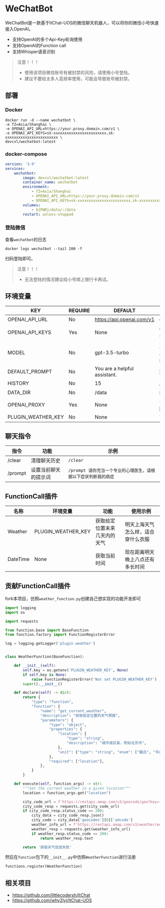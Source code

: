 # WeChatBot

WeChatBot是一款基于ItChat-UOS的微信聊天机器人，可以将你的微信小号快速接入OpenAI。

* 支持OpenAI的多个Api-Key轮询使用
* 支持OpenAI的Function call
* 支持Whisper语音识别

> 注意！！！
> - 使用该项目微信账号有被封禁的风险，请使用小号登陆。
> - 建议不要给太多人高频率使用，可能会导致账号被封禁。

## 部署

### Docker

```shell
docker run -d --name wechatbot \
-e TZ=Asia/Shanghai \
-e OPENAI_API_URL=https://your.proxy.domain.com/v1 \
-e OPENAI_API_KEYS=sk-xxxxxxxxxxxxxxxxxxxxxxxx,sk-xxxxxxxxxxxxxxxxxxxxxxxx \
devcxl/wechatbot:latest
```

### docker-compose

```yaml
version: '3.9'
services:
    wechatbot:
        image: devcxl/wechatbot:latest
        container_name: wechatbot
        environment:
            - TZ=Asia/Shanghai
            - OPENAI_API_URL=https://your.proxy.domain.com/v1
            - OPENAI_API_KEYS=sk-xxxxxxxxxxxxxxxxxxxxxxxx,sk-xxxxxxxxxxxxxxxxxxxxxxxx
        volumes:
            - ${PWD}/data/:/data
        restart: unless-stopped
```

### 登陆微信

查看`wechatbot`的日志

`docker logs wechatbot --tail 200 -f`

扫码登陆即可。

> 注意！！！
> - 无法登陆的情况建议给小号绑上银行卡再试。

## 环境变量

| KEY                | REQUIRE | DEFAULT                      | DETAIL                                 |
|--------------------|---------|------------------------------|----------------------------------------|
| OPENAI_API_URL     | No      | https://api.openai.com/v1    | OpenAI的接口                              |
| OPENAI_API_KEYS    | Yes     | None                         | OpenAI的APIKey,使用`,`分割                  |
| MODEL              | No      | gpt-3.5-turbo                | 对话使用的模型(建议使用带Function Call功能的模型)       |
| DEFAULT_PROMPT     | No      | You are a helpful assistant. | 默认提示词                                  |
| HISTORY            | No      | 15                           | 历史消息数                                  |
| DATA_DIR           | No      | /data                        | 数据文件夹                                  |
| OPENAI_PROXY       | Yes     | None                         | 请求OpenAI的代理(eg: http://127.0.0.1:8889) |
| PLUGIN_WEATHER_KEY | No      | None                         | 高德地图的APIKey                            |

## 聊天指令

| 指令      | 功能         | 示例                                    |
|---------|------------|---------------------------------------|
| /clear  | 清理聊天历史     | `/clear`                              |
| /prompt | 设置当前聊天的提示词 | `/prompt 请你充当一个专业的心理医生，请根据以下症状判断我的病症` |

## FunctionCall插件

| 名称       | 环境变量               | 功能             | 使用示例              |
|----------|--------------------|----------------|-------------------|
| Weather  | PLUGIN_WEATHER_KEY | 获取给定位置未来几天内的天气 | 明天上海天气怎么样，适合穿什么衣服 |
| DateTime | None               | 获取当前时间         | 现在距离明天晚上八点还有多长时间  |

## 贡献FunctionCall插件

fork本项目，仿照`weather_function.py`创建自己想实现的功能开发即可

````python
import logging
import os

import requests

from function.base import BaseFunction
from function.factory import FunctionRegisterError

log = logging.getLogger('plugin weather')


class WeatherFunction(BaseFunction):

    def __init__(self):
        self.key = os.getenv('PLUGIN_WEATHER_KEY', None)
        if self.key is None:
            raise FunctionRegisterError('Not set PLUGIN_WEATHER_KEY')
        super().__init__()

    def declare(self) -> dict:
        return {
            "type": "function",
            "function": {
                "name": "get_current_weather",
                "description": "获取给定位置的天气预报",
                "parameters": {
                    "type": "object",
                    "properties": {
                        "location": {
                            "type": "string",
                            "description": "城市或区县，例如北京市",
                        },
                        "unit": {"type": "string", "enum": ["摄氏", "华氏"]},
                    },
                    "required": ["location"],
                },
            }
        }

    def execute(self, function_args) -> str:
        """Get the current weather in a given location"""
        location = function_args.get("location")

        city_code_url = f'https://restapi.amap.com/v3/geocode/geo?key={self.key}&address={location}'
        city_code_resp = requests.get(city_code_url)
        if city_code_resp.status_code == 200:
            city_data = city_code_resp.json()
            city_code = city_data['geocodes'][0]['adcode']
            weather_info_url = f'https://restapi.amap.com/v3/weather/weatherInfo?key={self.key}&city={city_code}&extensions=all'
            weather_resp = requests.get(weather_info_url)
            if weather_resp.status_code == 200:
                return weather_resp.text

        return '获取天气信息失败'

````

然后在`function`包下的`__init__.py`中仿照`WeatherFunction`进行注册

```python
functions.register(WeatherFunction)
```

## 相关项目

- https://github.com/littlecodersh/ItChat
- https://github.com/why2lyj/ItChat-UOS
